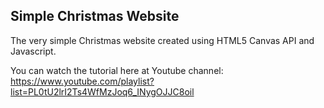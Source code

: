 ## Simple Christmas Website

The very simple Christmas website created using HTML5 Canvas API and Javascript.

You can watch the tutorial here at Youtube channel: https://www.youtube.com/playlist?list=PL0tU2lrI2Ts4WfMzJoq6_INygOJJC8oil
